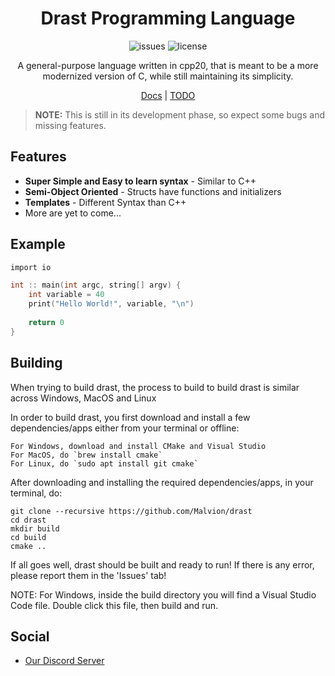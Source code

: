 <div align="center">

# Drast Programming Language

![issues](https://img.shields.io/github/issues/Malvion/drast?style=flat-square)
![license](https://img.shields.io/github/license/Malvion/drast?style=flat-square)

A general-purpose language written in cpp20, that is meant to be a more modernized version of C, while still maintaining its simplicity.

[Docs](docs/docs.md) | [TODO](TODO.md)

</div>

> **NOTE:** This is still in its development phase, so expect some bugs and missing features.

## Features

- **Super Simple and Easy to learn syntax** - Similar to C++
- **Semi-Object Oriented** - Structs have functions and initializers
- **Templates** - Different Syntax than C++
- More are yet to come...

## Example

```c
import io

int :: main(int argc, string[] argv) {
    int variable = 40
    print("Hello World!", variable, "\n")
    
    return 0
}
```

## Building

When trying to build drast, the process to build to build drast is similar across Windows, MacOS and Linux

In order to build drast, you first download and install a few dependencies/apps either from your terminal or offline:
    
    For Windows, download and install CMake and Visual Studio
    For MacOS, do `brew install cmake`
    For Linux, do `sudo apt install git cmake`
    
After downloading and installing the required dependencies/apps, in your terminal, do:
```batch
git clone --recursive https://github.com/Malvion/drast
cd drast
mkdir build
cd build
cmake ..
```
    
If all goes well, drast should be built and ready to run! If there is any error, please report them in the 'Issues' tab!

NOTE: For Windows, inside the build directory you will find a Visual Studio Code file. Double click this file, then build and run.

## Social

- [Our Discord Server](https://discord.gg/ZbmHzNmzPH)
